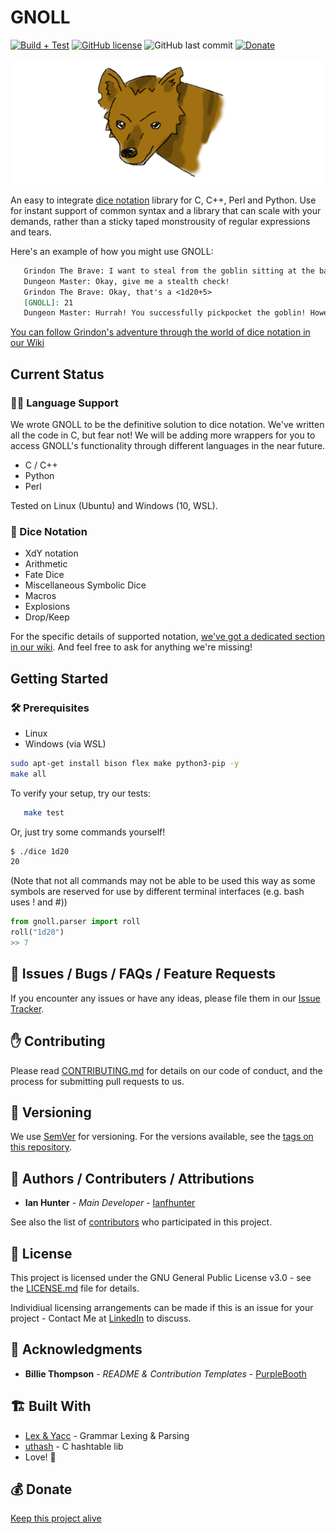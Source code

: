 # GNOLL
[![Build + Test](https://github.com/ianfhunter/GNOLL/actions/workflows/c-cpp.yml/badge.svg)](https://github.com/ianfhunter/GNOLL/actions/workflows/c-cpp.yml) [![GitHub license](https://img.shields.io/github/license/ianfhunter/GNOLL.svg)](https://github.com/ianfhunter/GNOLL/blob/master/LICENSE)
![GitHub last commit](https://img.shields.io/github/last-commit/ianfhunter/GNOLL.svg)  [![Donate](https://img.shields.io/badge/Donate-Paypal-yellow.svg)](https://paypal.me/ianfhunter)

<!-- Dark and Light Mode switches -->
 <img src="media/gnoll.png" height="200">


An easy to integrate [dice notation](https://en.wikipedia.org/wiki/Dice_notation) library for C, C++, Perl and Python.
Use for instant support of common syntax and a library that can scale with your demands, rather than a sticky taped monstrousity of regular expressions and tears.

Here's an example of how you might use GNOLL:
```markdown
   Grindon The Brave: I want to steal from the goblin sitting at the bar.
   Dungeon Master: Okay, give me a stealth check!
   Grindon The Brave: Okay, that's a <1d20+5>
   [GNOLL]: 21
   Dungeon Master: Hurrah! You successfully pickpocket the goblin! However, all he had in there were some crummy dice...
```

[You can follow Grindon's adventure through the world of dice notation in our Wiki](https://github.com/ianfhunter/GNOLL/wiki/Dice-Roll-Syntaxes)

## Current Status
### 🧑‍💻 Language Support

We wrote GNOLL to be the definitive solution to dice notation. We've written all the code in C, but fear not! We will be adding more wrappers for you to access GNOLL's functionality through different languages in the near future.

- C / C++
- Python
- Perl

Tested on Linux (Ubuntu) and Windows (10, WSL).

### 🎲 Dice Notation
- XdY notation
- Arithmetic
- Fate Dice
- Miscellaneous Symbolic Dice
- Macros 
- Explosions
- Drop/Keep

For the specific details of supported notation, [we've got a dedicated section in our wiki](https://github.com/ianfhunter/GNOLL/wiki/Dice-Roll-Syntaxes).
And feel free to ask for anything we're missing!

## Getting Started
### 🛠️ Prerequisites

- Linux 
- Windows (via WSL)

```bash
sudo apt-get install bison flex make python3-pip -y
make all
```

To verify your setup, try our tests:
```bash
   make test
```
Or, just try some commands yourself!

```bash
$ ./dice 1d20
20
```
(Note that not all commands may not be able to be used this way as some symbols are reserved for use by different terminal interfaces (e.g. bash uses ! and #))

```python
from gnoll.parser import roll
roll("1d20")
>> 7
```

## 🐛 Issues / Bugs / FAQs / Feature Requests

If you encounter any issues or have any ideas, please file them in our [Issue Tracker](https://github.com/ianfhunter/GNOLL/issues).

## ✋ Contributing

Please read [CONTRIBUTING.md](CONTRIBUTING.md) for details on our code of conduct, and the process for submitting pull requests to us.

## 🔢 Versioning

We use [SemVer](http://semver.org/) for versioning. For the versions available, see the [tags on this repository](https://github.com/ianfhunter/dice-tower/tags).

## 🤹 Authors / Contributers / Attributions

* **Ian Hunter** - *Main Developer* - [Ianfhunter](https://github.com/ianfhunter/)

See also the list of [contributors](https://github.com/ianfhunter/dice-tower/contributors) who participated in this project.

## 📃 License

This project is licensed under the GNU General Public License v3.0 - see the [LICENSE.md](LICENSE.md) file for details.

Individiual licensing arrangements can be made if this is an issue for your project - Contact Me at [LinkedIn](https://www.linkedin.com/in/ianfhunter) to discuss.

## 👏 Acknowledgments

* **Billie Thompson** - *README & Contribution Templates* - [PurpleBooth](https://github.com/PurpleBooth)

## 🏗️ Built With

* [Lex & Yacc](http://dinosaur.compilertools.net/) - Grammar Lexing & Parsing
* [uthash](https://troydhanson.github.io/uthash/userguide.html) - C hashtable lib
* Love! 💖

## 💰 Donate

[Keep this project alive](https://ko-fi.com/ianfhunter)
